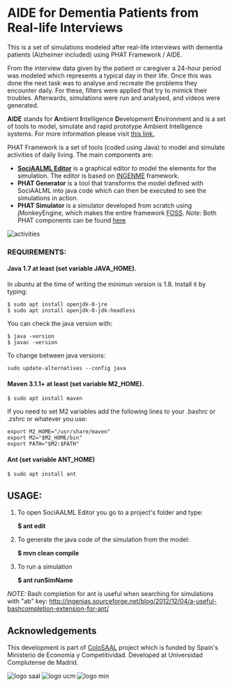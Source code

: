 # AIDE for Dementia Patients from Real-life Interviews

This is a set of simulations modeled after real-life interviews with dementia patients (Alzheimer included) using PHAT Framework / AIDE.

From the interview data given by the patient or caregiver a 24-hour period was modeled which represents a typical day in their life. Once this was done the next task was to analyse and recreate the problems they encounter daily. For these, filters were applied that try to mimick their troubles. 
Afterwards, simulations were run and analysed, and videos were generated.

**AIDE** stands for **A**mbient **I**ntelligence **D**evelopment **E**nvironment and is a set of tools to model, simulate and rapid prototype Ambient Intelligence systems. For more information please visit [this link.](http://grasia.fdi.ucm.es/aide/)

PHAT Framework is a set of tools (coded using Java) to model and simulate activities of daily living.
The main components are:

- **[SociAALML Editor](https://github.com/Grasia/sociaalml)** is a graphical editor to model the elements for the simulation. The editor is based on [INGENME](https://github.com/Grasia/ingenme) framework.
- **PHAT Generator** is a tool that transforms the model defined with SociAALML into java code which can then be executed to see the simulations in action.
- **PHAT Simulator** is a simulator developed from scratch using jMonkeyEngine, which makes the entire framework [FOSS](https://en.wikipedia.org/wiki/Free_and_open-source_software).
*Note:* Both PHAT components can be found [here](https://github.com/Grasia/phatsim)

![activities](http://grasia.fdi.ucm.es/aide/img/activities.png)

### REQUIREMENTS:
#### Java 1.7 at least (set variable JAVA_HOME). 

In ubuntu at the time of writing the minimun version is 1.8. Install it by typing:
```
$ sudo apt install openjdk-8-jre
$ sudo apt install openjdk-8-jdk-headless
```
You can check the java version with:
```
$ java -version
$ javac -version
```
To change between java versions:
```
sudo update-alternatives --config java
```

#### Maven 3.1.1+ at least (set variable M2_HOME).

```
$ sudo apt install maven
```
If you need to set M2 variables add the following lines to your .bashrc or .zshrc or whatever you use:
```
export M2_HOME="/usr/share/maven"
export M2="$M2_HOME/bin"
export PATH="$M2:$PATH"
```

#### Ant (set variable ANT_HOME)

```
$ sudo apt install ant
```

## USAGE:
1. To open SociAALML Editor you go to a project's folder and type:

    **$ ant edit**

2. To generate the java code of the simulation from the model:
    
    **$ mvn clean compile**

3. To run a simulation
    
    **$ ant runSimName**

*NOTE:* Bash completion for ant is useful when searching for simulations with "ab" key: http://ingenias.sourceforge.net/blog/2012/12/04/a-useful-bashcompletion-extension-for-ant/

## Acknowledgements

This development is part of [ColoSAAL](http://grasia.fdi.ucm.es/colosaal/) project which is funded by Spain's Ministerio de Economía y Competitividad. Developed at Universidad Complutense de Madrid.

![logo saal](http://grasia.fdi.ucm.es/colosaal/img/logo_colosaal.png)
![logo ucm](http://grasiagroup.fdi.ucm.es/dementia/wp-content/uploads/UCM-logo-blanco-300x78.png)
![logo min](http://grasia.fdi.ucm.es/colosaal/img/gobspain.png)